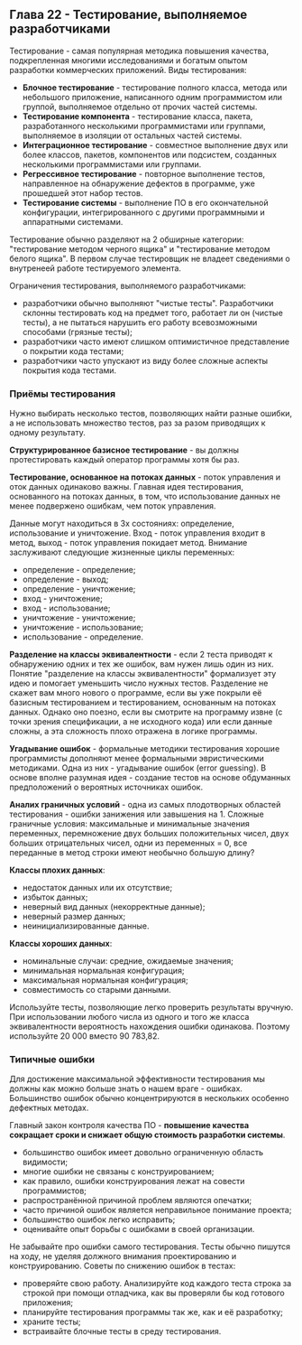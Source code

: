 ## Глава 22 - Тестирование, выполняемое разработчиками
Тестирование - самая популярная методика повышения качества, подкрепленная многими исследованиями и богатым опытом разработки коммерческих приложений.
Виды тестирования:
- **Блочное тестирование** - тестирование полного класса, метода или небольшого приложение, написанного одним программистом или группой, выполняемое отдельно от прочих частей системы.
- **Тестирование компонента** - тестирование класса, пакета, разработанного несколькими программистами или группами, выполняемое в изоляции от остальных частей системы.
- **Интеграционное тестирование** - совместное выполнение двух или более классов, пакетов, компонентов или подсистем, созданных несколькими программистами или группами.
- **Регрессивное тестирование** - повторное выполнение тестов, направленное на обнаружение дефектов в программе, уже прошедшей этот набор тестов.
- **Тестирование системы** - выполнение ПО в его окончательной конфигурации, интегрированного с другими программными и аппаратными системами.

Тестирование обычно разделяют на 2 обширные категории: "тестирование методом черного ящика" и "тестирование методом белого ящика". В первом случае тестировщик не владеет сведениями о внутренеей работе тестируемого элемента.

Ограничения тестирования, выполняемого разработчиками:
- разработчики обычно выполняют "чистые тесты". Разработчики склонны тестировать код на предмет того, работает ли он (чистые тесты), а не пытаться нарушить его работу всевозможными способами (грязные тесты);
- разработчики часто имеют слишком оптимистичное представление о покрытии кода тестами;
- разработчики часто упускают из виду более сложные аспекты покрытия кода тестами.
### Приёмы тестирования
Нужно выбирать несколько тестов, позволяющих найти разные ошибки, а не использовать множество тестов, раз за разом приводящих к одному результату.

**Структурированное базисное тестирование** - вы должны протестировать каждый оператор программы хотя бы раз.

**Тестирование, основанное на потоках данных** - поток управления и оток данных одинаково важны. Главная идея тестирования, основанного на потоках данных, в том, что использование данных не менее подвержено ошибкам, чем поток управления.

Данные могут находиться в 3х состояниях: определение, использование и уничтожение. Вход - поток управления входит в метод, выход - поток управления покидает метод. Внимание заслуживают следующие жизненные циклы переменных:
- определение - определение;
- определение - выход;
- определение - уничтожение;
- вход - уничтожение;
- вход - использование;
- уничтожение - уничтожение;
- уничтожение - использование;
- использование - определение.

**Разделение на классы эквивалентности** - если 2 теста приводят к обнаружению одних и тех же ошибок, вам нужен лишь один из них. Понятие "разделение на классы эквивалентности" формализует эту идею и помогает уменьшить число нужных тестов. Разделение не скажет вам много нового о программе, если вы уже покрыли её базисным тестированием и тестированием, основанным на потоках данных. Однако оно поезно, если вы смотрите на программу извне (с точки зрения спецификации, а не исходного кода) или если данные сложны, а эта сложность плохо отражена в логике программы.

**Угадывание ошибок** - формальные методики тестирования хорошие программисты дополняют менее формальными эвристическими методиками. Одна из них - угадывание ошибок (error guessing). В основе вполне разумная идея - создание тестов на основе обдуманных предположений о вероятных источниках ошибок.

**Аналих граничных условий** - одна из самых плодотворных областей тестирования - ошибки занижения или завышения на 1. Сложные граничные условия: максимальные и минимальные значения переменных, перемножение двух больших положительных чисел, двух больших отрицательных чисел, одни из переменных = 0, все переданные в метод строки имеют необычно большую длину?

**Классы плохих данных**:
- недостаток данных или их отсутствие;
- избыток данных;
- неверный вид данных (некорректные данные);
- неверный размер данных;
- неинициализированные данные.

**Классы хороших данных**:
- номинальные случаи: средние, ожидаемые значения;
- минимальная нормальная конфигурация;
- максимальная нормальная конфигурация;
- совместимость со старыми данными.

Используйте тесты, позволяющие легко проверить результаты вручную. При использовании любого числа из одного и того же класса эквивалентности вероятность нахождения ошибки одинакова. Поэтому используйте 20 000 вместо 90 783,82.

### Типичные ошибки
Для достижение максимальной эффективности тестирования мы должны как можно больше знать о нашем враге - ошибках. Большинство ошибок обычно концентрируются в нескольких особенно дефектных методах. 

Главный закон контроля качества ПО - **повышение качества сокращает сроки и снижает общую стоимость разработки системы**.

- большинство ошибок имеет довольно ограниченную область видимости;
- многие ошибки не связаны с конструированием;
- как правило, ошибки конструирования лежат на совести программистов;
- распространённой причиной проблем являются опечатки;
- часто причиной ошибок является неправильное понимание проекта;
- большинство ошибок легко исправить;
- оценивайте опыт борьбы с ошибками в своей организации.

Не забывайте про ошибки самого тестирования. Тесты обычно пишутся на ходу, не уделяя должного внимания проектированию и конструированию.
Советы по снижению ошибок в тестах:
- проверяйте свою работу. Анализируйте код каждого теста строка за строкой при помощи отладчика, как вы проверяли бы код готового приложения;
- планируйте тестирования программы так же, как и её разработку;
- храните тесты;
- встраивайте блочные тесты в среду тестирования.